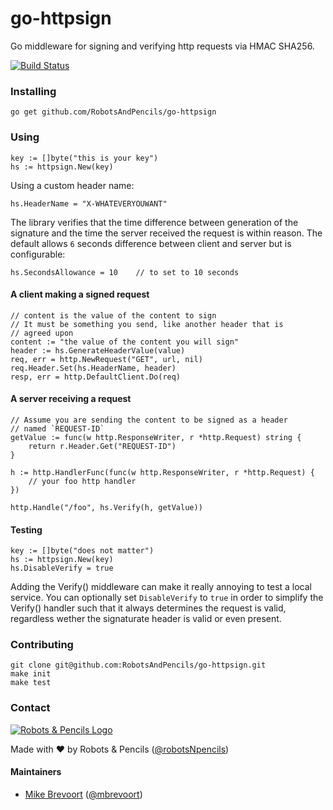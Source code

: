 # go-httpsign
Go middleware for signing and verifying http requests via HMAC SHA256.

[![Build Status](https://travis-ci.org/RobotsAndPencils/go-httpsign.svg)](https://travis-ci.org/RobotsAndPencils/go-httpsign)

### Installing

    go get github.com/RobotsAndPencils/go-httpsign

### Using

    key := []byte("this is your key")
    hs := httpsign.New(key)

Using a custom header name:

    hs.HeaderName = "X-WHATEVERYOUWANT"

The library verifies that the time difference between generation of the signature and the time the server received the request is within reason. The default allows `6` seconds difference between client and server but is configurable:

    hs.SecondsAllowance = 10    // to set to 10 seconds

#### A client making a signed request

    // content is the value of the content to sign
    // It must be something you send, like another header that is
    // agreed upon
    content := "the value of the content you will sign"
    header := hs.GenerateHeaderValue(value)
    req, err = http.NewRequest("GET", url, nil)
    req.Header.Set(hs.HeaderName, header)
    resp, err = http.DefaultClient.Do(req)


#### A server receiving a request

    // Assume you are sending the content to be signed as a header
    // named `REQUEST-ID`
    getValue := func(w http.ResponseWriter, r *http.Request) string {
        return r.Header.Get("REQUEST-ID")
    }

    h := http.HandlerFunc(func(w http.ResponseWriter, r *http.Request) {
        // your foo http handler
    })

    http.Handle("/foo", hs.Verify(h, getValue))


#### Testing

    key := []byte("does not matter")
    hs := httpsign.New(key)
    hs.DisableVerify = true

Adding the Verify() middleware can make it really annoying to test a local service.  You can optionally set
`DisableVerify` to `true` in order to simplify the Verify() handler such that it always determines the request is valid,
regardless wether the signaturate header is valid or even present.


### Contributing

    git clone git@github.com:RobotsAndPencils/go-httpsign.git
    make init
    make test

### Contact

[![Robots & Pencils Logo](http://f.cl.ly/items/2W3n1r2R0j2p2b3n3j3c/rnplogo.png)](http://www.robotsandpencils.com)

Made with :heart: by Robots & Pencils ([@robotsNpencils](https://twitter.com/robotsNpencils))

#### Maintainers

- [Mike Brevoort](http://github.com/mbrevoort) ([@mbrevoort](https://twitter.com/mbrevoort))
